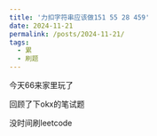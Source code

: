 ```yaml
---
title: '力扣字符串应该做151 55 28 459'
date: 2024-11-21
permalink: /posts/2024-11-21/
tags:
  - 累
  - 刷题
---
```


今天66来家里玩了 

回顾了下okx的笔试题

没时间刷leetcode
                         
              
